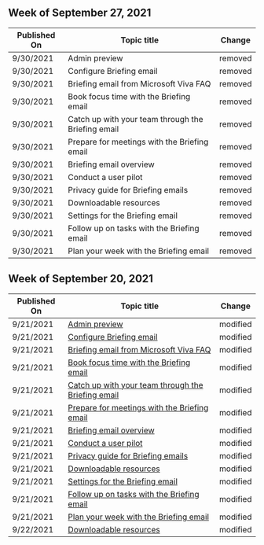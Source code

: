 <!-- This file is generated automatically each week. Changes made to this file will be overwritten.-->



## Week of September 27, 2021


| Published On |Topic title | Change |
|------|------------|--------|
| 9/30/2021 | Admin preview | removed |
| 9/30/2021 | Configure Briefing email | removed |
| 9/30/2021 | Briefing email from Microsoft Viva FAQ | removed |
| 9/30/2021 | Book focus time with the Briefing email | removed |
| 9/30/2021 | Catch up with your team through the Briefing email | removed |
| 9/30/2021 | Prepare for meetings with the Briefing email | removed |
| 9/30/2021 | Briefing email overview | removed |
| 9/30/2021 | Conduct a user pilot | removed |
| 9/30/2021 | Privacy guide for Briefing emails | removed |
| 9/30/2021 | Downloadable resources | removed |
| 9/30/2021 | Settings for the Briefing email | removed |
| 9/30/2021 | Follow up on tasks with the Briefing email | removed |
| 9/30/2021 | Plan your week with the Briefing email | removed |


## Week of September 20, 2021


| Published On |Topic title | Change |
|------|------------|--------|
| 9/21/2021 | [Admin preview](/Briefing/be-admin-trial) | modified |
| 9/21/2021 | [Configure Briefing email](/Briefing/be-admin) | modified |
| 9/21/2021 | [Briefing email from Microsoft Viva FAQ](/Briefing/be-faqs) | modified |
| 9/21/2021 | [Book focus time with the Briefing email](/Briefing/be-focus) | modified |
| 9/21/2021 | [Catch up with your team through the Briefing email](/Briefing/be-manager) | modified |
| 9/21/2021 | [Prepare for meetings with the Briefing email](/Briefing/be-meetings) | modified |
| 9/21/2021 | [Briefing email overview](/Briefing/be-overview) | modified |
| 9/21/2021 | [Conduct a user pilot](/Briefing/be-pilot) | modified |
| 9/21/2021 | [Privacy guide for Briefing emails](/Briefing/be-privacy) | modified |
| 9/21/2021 | [Downloadable resources](/Briefing/be-resources) | modified |
| 9/21/2021 | [Settings for the Briefing email](/Briefing/be-settings) | modified |
| 9/21/2021 | [Follow up on tasks with the Briefing email](/Briefing/be-tasks) | modified |
| 9/21/2021 | [Plan your week with the Briefing email](/Briefing/be-time) | modified |
| 9/22/2021 | [Downloadable resources](/Briefing/be-resources) | modified |

